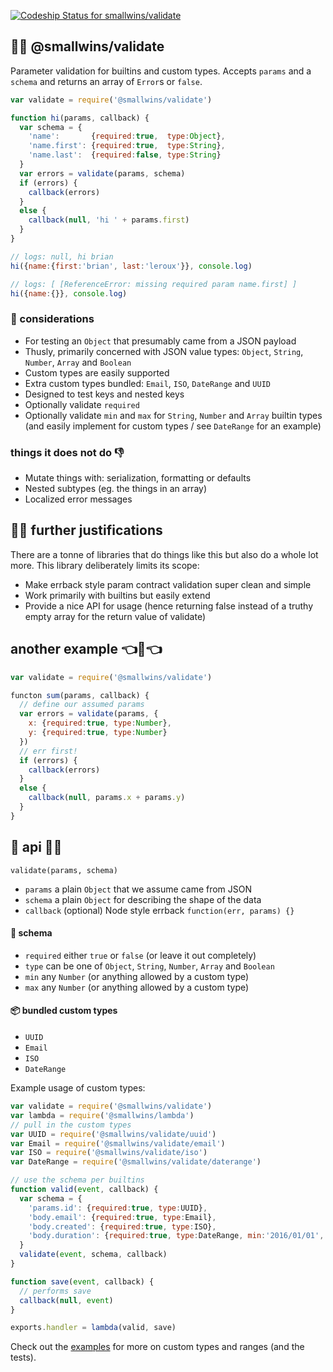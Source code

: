 [ ![Codeship Status for smallwins/validate](https://codeship.com/projects/e0e990b0-d826-0133-2fa3-6a1daaefbd5c/status?branch=master)](https://codeship.com/projects/143153)

## :raised_hands::seedling: @smallwins/validate

Parameter validation for builtins and custom types. Accepts `params` and a `schema` and returns an array of `Error`s or `false`.

```javascript
var validate = require('@smallwins/validate')

function hi(params, callback) {
  var schema = {
    'name':       {required:true,  type:Object},
    'name.first': {required:true,  type:String},
    'name.last':  {required:false, type:String}
  }
  var errors = validate(params, schema) 
  if (errors) {
    callback(errors)
  }
  else {
    callback(null, 'hi ' + params.first)
  }
}

// logs: null, hi brian
hi({name:{first:'brian', last:'leroux'}}, console.log)

// logs: [ [ReferenceError: missing required param name.first] ] 
hi({name:{}}, console.log)
```

### :dizzy: considerations

- For testing an `Object` that presumably came from a JSON payload
- Thusly, primarily concerned with JSON value types: `Object`, `String`, `Number`, `Array` and `Boolean`
- Custom types are easily supported
- Extra custom types bundled: `Email`, `ISO`, `DateRange` and `UUID`
- Designed to test keys and nested keys
- Optionally validate `required`
- Optionally validate `min` and `max` for `String`, `Number` and `Array` builtin types (and easily implement for custom types / see `DateRange` for an example)

### things it does not do :thumbsdown:

- Mutate things with: serialization, formatting or defaults
- Nested subtypes (eg. the things in an array)
- Localized error messages

## :punch::two_hearts: further justifications

There are a tonne of libraries that do things like this but also do a whole lot more. This library deliberately limits its scope: 

- Make errback style param contract validation super clean and simple
- Work primarily with builtins but easily extend
- Provide a nice API for usage (hence returning false instead of a truthy empty array for the return value of validate)

## another example :point_left::eyes::point_left:

```javascript
var validate = require('@smallwins/validate')

functon sum(params, callback) {
  // define our assumed params
  var errors = validate(params, {
    x: {required:true, type:Number},
    y: {required:true, type:Number}
  })
  // err first!
  if (errors) {
    callback(errors)
  }
  else {
    callback(null, params.x + params.y)
  }
}
```

## :love_letter: api :thought_balloon::star2:

`validate(params, schema)`

- `params` a plain `Object` that we assume came from JSON
- `schema` a plain `Object` for describing the shape of the data
- `callback` (optional) Node style errback `function(err, params) {}`

#### :key: schema

- `required` either `true` or `false` (or leave it out completely)
- `type` can be one of `Object`, `String`, `Number`, `Array` and `Boolean`
- `min` any `Number` (or anything allowed by a custom type)
- `max` any `Number` (or anything allowed by a custom type)

#### :package: bundled custom types

- `UUID`
- `Email` 
- `ISO`
- `DateRange`

Example usage of custom types:

```javascript
var validate = require('@smallwins/validate')
var lambda = require('@smallwins/lambda')
// pull in the custom types
var UUID = require('@smallwins/validate/uuid')
var Email = require('@smallwins/validate/email')
var ISO = require('@smallwins/validate/iso')
var DateRange = require('@smallwins/validate/daterange')

// use the schema per builtins
function valid(event, callback) {
  var schema = {
    'params.id': {required:true, type:UUID},
    'body.email': {required:true, type:Email},
    'body.created': {required:true, type:ISO},
    'body.duration': {required:true, type:DateRange, min:'2016/01/01', max:'2017/01/01'}
  }
  validate(event, schema, callback)
}

function save(event, callback) {
  // performs save
  callback(null, event)
}

exports.handler = lambda(valid, save)
```

Check out the [examples](https://github.com/smallwins/validate-params-schema/tree/master/examples) for more on custom types and ranges (and the tests).
